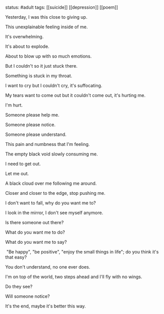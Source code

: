 status: #adult 
tags: [[suicide]] [[depression]] [[poem]]

Yesterday, I was this close to giving up.

This unexplainable feeling inside of me.

It's overwhelming.

It's about to explode.

About to blow up with so much emotions.

But I couldn't so it just stuck there.

Something is stuck in my throat.

I want to cry but I couldn't cry, it's suffocating.

My tears want to come out but it couldn't come out, it's hurting me.

I'm hurt.

Someone please help me.

Someone please notice.

Someone please understand.

This pain and numbness that I'm feeling.

The empty black void slowly consuming me.

I need to get out.

Let me out.

A black cloud over me following me around.

Closer and closer to the edge, stop pushing me.

I don't want to fall, why do you want me to?

I look in the mirror, I don't see myself anymore.

Is there someone out there?

What do you want me to do?

What do you want me to say?

 "Be happy", "be positive", "enjoy the small things in life"; do you think it's that easy?

You don't understand, no one ever does.

I'm on top of the world, two steps ahead and I'll fly with no wings.

Do they see?

Will someone notice?

It's the end, maybe it's better this way.